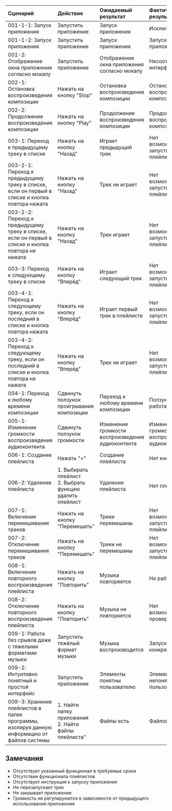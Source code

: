 |Cценарий|Действие|Ожидаемый результат|Фактический результат| Оценка|
|:---|:---|:---|:---|:---|
|001-1-1: Запуск приложения | Запустить приложение | Запуск приложения | Исключение | Тест не пройден|  
|001-1-2: Запуск приложения | Запустить приложение | Запуск приложения | Запуск приложения | Тест пройден|  
|001-2: Отображение окна приложения согласно мокапу | Запустить приложение | Отображение окна приложения согласно мокапу | Несоответствие интерфейса | Тест не пройден|
|002-1: Остановка воспроизведения композиции | Нажать на кнопку "Stop" | Остановка воспроизведения композиции | Остановка воспроизведения композиции | Тест пройден|
|002-2: Продолжение воспроизведения композиции | Нажать на кнопку "Play" | Продолжение воспроизведения композиции | Продолжение воспроизведения композиции | Тест пройден|
|003-1: Переход к предыдущему треку в списке | Нажать на кнопку "Назад" | Играет предыдущий трек | Нет возможности запустить плейлист |Тест не пройден|
|003-2-1: Переход к предыдущему треку в списке, если он первый в списке и кнопка повтора нажата | Нажать на кнопку "Назад" | Трек не играет | Нет возможности запустить плейлист |Тест не пройден|
|003-2-2: Переход к предыдущему треку в списке, если он первый в списке и кнопка повтора не нажата | Нажать на кнопку "Назад" | Трек играет | Нет возможности запустить плейлист |Тест не пройден|
|003-3: Переход к следующему треку в списке | Нажать на кнопку "Вперёд" | Играет следующий трек | Нет возможности запустить плейлист |Тест не пройден|
|003-4-1: Переход к следующему треку, если он последний в списке и кнопка повтора нажата| Нажать на кнопку "Вперёд" | Играет первый трек в плейлисте | Нет возможности запустить плейлист |Тест не пройден|
|003-4-2: Переход к следующему треку, если он последний в списке и кнопка повтора не нажата | Нажать на кнопку "Вперёд" | Трек не играет | Нет возможности запустить плейлист |Тест не пройден|
|004-1: Переход к любому времени композиции | Сдвинуть ползунок проигрывания композиции | Переход к любому времени композиции | Ползунок не работает | Тест не пройден|
|005-1: Изменение громкости воспроизведения аудиоконтента | Сдвинуть ползунок громкости | Изменение громкости воспроизведения аудиоконтента | Изменение громкости воспроизведения аудиоконтента |Тест пройден|
|006-1: Создание плейлиста | Нажать "+" | Создание плейлиста | Нет кнопки | Тест не пройден |
|006-2: Удаление плейлиста | 1. Выбирать плейлист <br /> 2. Выбрать функцию удалить плейлист | Удаление плейлиста | Нет плейлистов |Тест не пройден|
|007-1: Включение перемешивания треков | Нажать на кнопку "Перемешать" | Треки перемешаны | Нет возможности запустить плейлист | Тест не пройден|
|007-2: Отключение перемешивания треков | Нажать на кнопку "Перемешать" | Треки не перемешаны | Нет возможности запустить плейлист |Тест не пройден|
|008-1: Включение повторного воспроизведения плейлиста | Нажать на кнопку "Повторить" | Музыка повторяется | Не работает | Тест не пройден|  
|008-2: Отключение повторного воспроизведения плейлиста | Нажать на кнопку "Повторить" | Музыка не повторяется | Нет возможности проверить | Тест не пройден|
|009-1: Работа без срывов даже с тяжелыми форматами музыки | Запустить тяжёлый формат музыки | Музыка воспроизводится | Запускает только конкретный файл | Тест не пройден|
|009-2: Интуитивно понятный и простой интерфейс | Запустить приложение | Элементы понятны пользователю | Элементы непонятны пользователю | Тест не пройден |
|009-3: Хранение плейлистов в папке программы, изолируя данную информацию от файлов системы | 1. Найти папку приложения <br /> 2. Найти файлы плейлиста" | Файлы есть | Файлов нет | Тест не пройден|


## Замечания
* Отсутствует указанный функционал в требуемые сроки
* Отсутствие функционала плейлистов
* Отсутствует инструкция к запуску приложения
* Не перезапускает трек
* Не закрывает приложение
* Громкость не регулируюется в зависимости от предыдущего использования приложения
